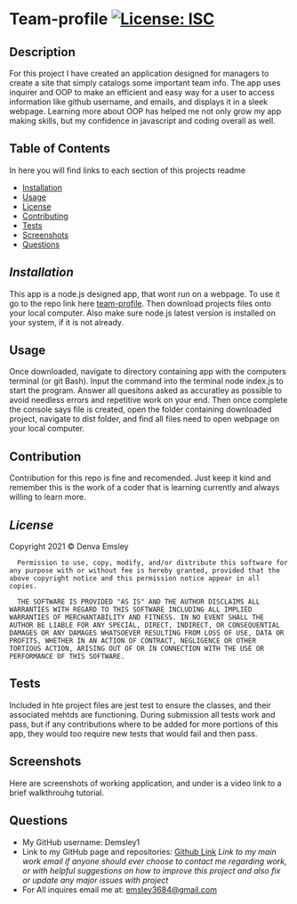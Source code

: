 # Team-profile [![License: ISC](https://img.shields.io/badge/License-ISC-blue.svg)](https://opensource.org/licenses/ISC)
  ## Description 

  For this project I have created an application designed for managers to create a site that simply catalogs some important team info. The app uses inquirer and OOP to make an efficient and easy way for a user to access information like github username, and emails, and displays it in a sleek webpage. Learning more about OOP has helped me not only grow my app making skills, but my confidence in javascript and coding overall as well.

  ## Table of Contents
  In here you will find links to each section of this projects readme
  - [Installation](#installation)
  - [Usage](#usage)
  - [License](#license)
  - [Contributing](#contribution)
  - [Tests](#tests)
  - [Screenshots](#screenshots)
  - [Questions](#questions)
 

  ## *Installation*

  This app is a node.js designed app, that wont run on a webpage. To use it go to the repo link here [team-profile]( https://github.com/Demsley1/team-profile). Then download projects files onto your local computer. Also make sure node.js latest version is installed on your system, if it is not already.

  ## Usage 

  Once downloaded, navigate to directory containing app with the computers terminal (or git Bash). Input the command into the terminal node index.js to start the program. Answer all quesitons asked as accuratley as possible to avoid needless errors and repetitive work on your end. Then once complete the console says file is created, open the folder containing downloaded project, navigate to dist folder, and find all files need to open webpage on your local computer.

  ## Contribution

  Contribution for this repo is fine and recomended. Just keep it kind and remember this is the work of a coder that is learning currently and always willing to learn more. 
 
  ## *License*

  Copyright 2021 &copy; Denva Emsley

      Permission to use, copy, modify, and/or distribute this software for any purpose with or without fee is hereby granted, provided that the above copyright notice and this permission notice appear in all copies.
      
      THE SOFTWARE IS PROVIDED "AS IS" AND THE AUTHOR DISCLAIMS ALL WARRANTIES WITH REGARD TO THIS SOFTWARE INCLUDING ALL IMPLIED WARRANTIES OF MERCHANTABILITY AND FITNESS. IN NO EVENT SHALL THE AUTHOR BE LIABLE FOR ANY SPECIAL, DIRECT, INDIRECT, OR CONSEQUENTIAL DAMAGES OR ANY DAMAGES WHATSOEVER RESULTING FROM LOSS OF USE, DATA OR PROFITS, WHETHER IN AN ACTION OF CONTRACT, NEGLIGENCE OR OTHER TORTIOUS ACTION, ARISING OUT OF OR IN CONNECTION WITH THE USE OR PERFORMANCE OF THIS SOFTWARE.
      
      

  ## Tests

  Included in hte project files are jest test to ensure the classes, and their associated mehtds are functioning. During submission all tests work and pass, but if any contributions where to be added for more portions of this app, they would too require new tests that would fail and then pass. 

  ## Screenshots
  Here are screenshots of working application, and under is a video link to a brief walkthrouhg tutorial.


  ## Questions 

  - My GitHub username: Demsley1
  - Link to my GitHub page and repositories: [Github Link](https://github.com/Demsley1)
  _Link to my main work email if anyone should ever choose to contact me regarding work, or with helpful suggestions on how to improve this project and 
  also fix or update any major issues with project_
  - For All inquires email me at: emsley3684@gmail.com
